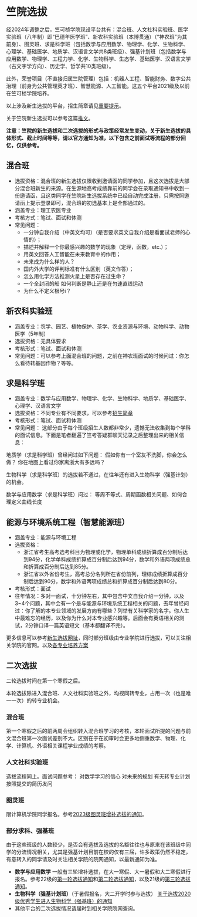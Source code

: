 # 竺院选拔

经2024年调整之后，竺可桢学院现设平台共有：混合班、人文社科实验班、医学实验班（八年制）即“巴德年医学班”、新农科实验班（本博贯通）（“神农班”为其前身）、图灵班、求是科学班（包括数学与应用数学、物理学、化学、生物科学、心理学、基础医学、地质学、汉语言文学共8类班级）、强基计划班（包括数学与应用数学、物理学、工程力学、化学、生物科学、生态学、基础医学、汉语言文学（古文字学方向）、历史学、哲学共10类班级）。

此外，荣誉项目（不直接归属竺院管理）包括：机器人工程、智能财务、数字公共治理（前身为公共管理英才班）、智慧能源、人工智能。这五个平台2021级及以前在竺可桢学院培养。

以上涉及新生选拔的平台，招生简章请见[重要提示](../callout.md)。

关于竺院新生选拔可以参考这篇[推文](https://mp.weixin.qq.com/s/OPNbUElc3SGJYZYq1M8O0g)。

**注意：竺院的新生选拔和二次选拔的形式与政策经常发生变动，关于新生选拔的具体形式、截止时间等等，请以官方通知为准，以下包含之前面试等流程的部分回忆，仅供参考。**

## 混合班

- 选拔资格：混合班的新生选拔仅限收到邀请函的同学参加，且这次选拔是大部分混合班新生的来源。在生源地高考成绩靠前的同学会在录取通知书中收到一份邀请函，且这类同学在竺院新生选拔系统中已经自动完成注册，只需按照邀请函上提示登录即可，混合班的初选基本上是全部通过的。
- 涵盖专业：理工农医专业
- 考核方式：笔试、面试和体测
- 常见问题：
    - 一分钟自我介绍（中英文均可）（是否要求英文自我介绍是看面试老师的心情的）；
    - 描述并解释一个你最感兴趣的数学的现象（定理，函数，etc.）；
    - 用英文回答人工智能在未来教育中的作用；
    - 未来成为什么样的人？
    - 国内外大学的评判标准有什么区别（英文作答）；
    - 怎么用化学方法推测火星上是否存在过生命？
    - 一个全封闭的船 如何判断是静止还是在匀速直线运动
    - 为什么不定义根号i？

## 新农科实验班

- 涵盖专业：农学、园艺、植物保护、茶学、农业资源与环境、动物科学、动物医学（5年制）
- 选拔资格：无具体要求
- 考核形式：笔试、面试和体测
- 常见问题：可以参考上面混合班的问题，之前在神农班面试的时候问过：你怎么看待转基因作物？等等。

## 求是科学班

- 涵盖专业：数学与应用数学、物理学、化学、生物科学、地质学、基础医学、心理学、汉语言文学
- 选拔资格：不同专业有不同要求，可以参考[招生简章](http://ckc.zju.edu.cn/2023/0731/c54001a2856800/page.htm)
- 考核形式：笔试、面试和体测
- 常见问题：
这部分由于每个班级招生人数都非常少，遗憾无法收集到每个学科的面试信息。下面是笔者翻遍了竺考答疑群聊天记录之后整理出来的相关信息：

地质学（求是科学班）曾经问过如下问题：
    假如你有一个室友不洗脚，你会怎么做？
    你在地图上看过你家离浙大有多远吗？

生物科学（求是科学班）的选拔若不通过，在往年还有进入生物科学（强基计划）的机会。

数学与应用数学（求是科学班）问过：
    等周不等式、周期函数相关问题、如何合理定义曲线长度

## 能源与环境系统工程（智慧能源班）

- 涵盖专业：能源与环境工程
- 选拔资格：
    - 浙江省考生高考选考科目为物理或化学，物理单科成绩折算成百分制后达到94分，化学单科成绩折算成百分制后达到94分，数学和外语两项成绩总和折算成百分制后达到85分。
    - 浙江省以外省份考生，高考总分名列所在省份前列，理综成绩折算成百分制后达到90分，数学和外语两项成绩总和折算成百分制后达到80分。
- 考核形式：面试
- 往年情况：多对一面试，十分钟左右，其中包含中文自我介绍一分钟，以及3~4个问题，其中会有一个是与能源与环境系统工程相关的问题，去年曾经问过：你了解的本专业领域的发展方向有哪些？列举有关科学家的名字。你人生中最难忘的经历，以及你为什么对本专业感兴趣等。后面会有英语相关的测试，2分钟口译一篇英语短文（基本都翻译不完）。

更多信息可以参考[新生选拔网址](http://ckc.zju.edu.cn/54001/list.htm)，同时部分班级由专业学院进行选拔，可以关注相关学院的官网。以及[各专业培养方案](http://office.ckc.zju.edu.cn/2023/0825/c79420a2793643/page.htm)

## 二次选拔

二轮选拔时间在第一个寒假之后。

本轮选拔除进入混合班、人文社科实验班之外，均视同转专业，占用一次（也是唯一一次）的转专业机会。

### 混合班

第一个寒假之后的前两周会组织转入混合班学习的考核，本轮面试所提的问题与前文混合班第一次面试差别不大。区别在于在初审时会更多地侧重数学、物理、化学、计算机、外语相关课程学业成绩的考察。

### 人文社科实验班

选拔流程同上。面试问题参考：
    对数学学习的信心
    对未来的规划
    有无转专业计划
    按照提交的简历发问

### 图灵班

限计算机学院同学报名。参考[2023级图灵班增补选拔的通知](https://zjuers.com/rd?url=http://cspo.zju.edu.cn/2024/0119/c29529a2861256/page.htm&mode=1)。

### 部分求科、强基班

由于这些班级的人数较少，是否会有选拔及选拔的名额往往也与原来在该班级中同学的分流情况相关，尤其是强基计划目前在校的仅有三届，许多政策仍然不稳定，有意转入的同学请及时关注相关学院的院网通知，以最新通知为准。

- **数学与应用数学**
一般有三轮增补选拔，在大一寒假、大一暑假和大二寒假进行报名。参考22级的[第一轮选拔通知](http://www.math.zju.edu.cn/2023/0126/c38080a2711731/page.htm)和[第二轮选拔通知](http://www.math.zju.edu.cn/2023/0725/c38080a2785788/page.htm)，以及21级的[第三轮选拔通知](http://www.math.zju.edu.cn/2023/0127/c38080a2711732/page.htm)。
- **生物科学（强基计划班）**（于暑假报名，大二开学时参与选拔）
[关于选拔2020级优秀学生进入生物科学（强基班）的通知](https://zjuers.com/rd?url=http://www.cls.office.zju.edu.cn/2021/0819/c25871a2415535/page.htm&mode=1)
- 其他平台的二次选拔情况请届时到相关学院院网查询。

